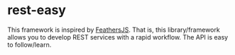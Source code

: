 # rest-easy

This framework is inspired by [FeathersJS](https://github.com/feathersjs/feathers). That is, this library/framework
allows you to develop REST services with a rapid workflow. The API is easy to follow/learn.
